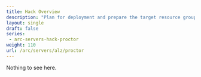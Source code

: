 ```yaml
---
title: Hack Overview
description: "Plan for deployment and prepare the target resource group for your Arc servers."
layout: single
draft: false
series:
 - arc-servers-hack-proctor
weight: 110
url: /arc/servers/alz/proctor
---
```


Nothing to see here.
